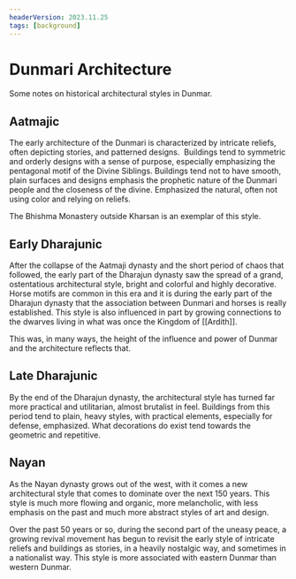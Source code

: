 ```yaml
---
headerVersion: 2023.11.25
tags: [background]
---
```

# Dunmari Architecture

Some notes on historical architectural styles in Dunmar.
## Aatmajic

The early architecture of the Dunmari is characterized by intricate reliefs, often depicting stories, and patterned designs.  Buildings tend to symmetric and orderly designs with a sense of purpose, especially emphasizing the pentagonal motif of the Divine Siblings. Buildings tend not to have smooth, plain surfaces and designs emphasis the prophetic nature of the Dunmari people and the closeness of the divine. Emphasized the natural, often not using color and relying on reliefs.

The Bhishma Monastery outside Kharsan is an exemplar of this style.
## Early Dharajunic

After the collapse of the Aatmaji dynasty and the short period of chaos that followed, the early part of the Dharajun dynasty saw the spread of a grand, ostentatious architectural style, bright and colorful and highly decorative. Horse motifs are common in this era and it is during the early part of the Dharajun dynasty that the association between Dunmari and horses is really established. This style is also influenced in part by growing connections to the dwarves living in what was once the Kingdom of [[Ardith]].

This was, in many ways, the height of the influence and power of Dunmar and the architecture reflects that.
## Late Dharajunic

By the end of the Dharajun dynasty, the architectural style has turned far more practical and utilitarian, almost brutalist in feel. Buildings from this period tend to plain, heavy styles, with practical elements, especially for defense, emphasized. What decorations do exist tend towards the geometric and repetitive.
## Nayan

As the Nayan dynasty grows out of the west, with it comes a new architectural style that comes to dominate over the next 150 years. This style is much more flowing and organic, more melancholic, with less emphasis on the past and much more abstract styles of art and design.

Over the past 50 years or so, during the second part of the uneasy peace, a growing revival movement has begun to revisit the early style of intricate reliefs and buildings as stories, in a heavily nostalgic way, and sometimes in a nationalist way. This style is more associated with eastern Dunmar than western Dunmar.
